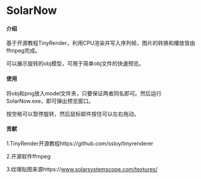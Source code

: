 # SolarNow

#### 介绍
基于开源教程TinyRender，利用CPU渲染并写入序列帧，图片的转换和播放皆由ffmpeg完成。

可以展示旋转的obj模型，可用于简单obj文件的快速预览。

#### 使用
将obj和png放入model文件夹，只要保证两者同名即可。然后运行SolarNow.exe，即可弹出预览窗口。

按空格可以暂停旋转，然后鼠标邮件按住可以左右拖动。

#### 贡献
1.TinyRender开源教程https://github.com/ssloy/tinyrenderer

2.开源软件ffmpeg

3.纹理贴图来源https://www.solarsystemscope.com/textures/
